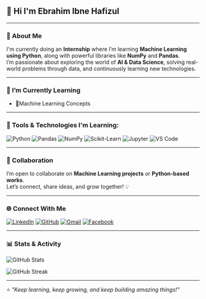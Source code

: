 ## 👋 Hi I'm Ebrahim Ibne Hafizul  

---

### 🚀 About Me  
I'm currently doing an **Internship** where I’m learning **Machine Learning using Python**, along with powerful libraries like **NumPy** and **Pandas**.  
I’m passionate about exploring the world of **AI & Data Science**, solving real-world problems through data, and continuously learning new technologies.  

---

### 🌱 I’m Currently Learning  
- 🔹Machine Learning Concepts 

---

### 🧰 Tools & Technologies I'm Learning:
![Python](https://img.shields.io/badge/-Python-333?style=flat&logo=python)
![Pandas](https://img.shields.io/badge/-Pandas-333?style=flat&logo=pandas)
![NumPy](https://img.shields.io/badge/-NumPy-333?style=flat&logo=numpy)
![Scikit-Learn](https://img.shields.io/badge/-ScikitLearn-333?style=flat&logo=scikit-learn)
![Jupyter](https://img.shields.io/badge/-Jupyter-333?style=flat&logo=jupyter)
![VS Code](https://img.shields.io/badge/-VSCode-333?style=flat&logo=visual-studio-code)

----

### 🤝 Collaboration  
I’m open to collaborate on **Machine Learning projects** or **Python-based works**.  
Let’s connect, share ideas, and grow together! 💡  

---

### 🌐 Connect With Me

[![LinkedIn](https://img.shields.io/badge/LinkedIn-Profile-blue?style=flat&logo=linkedin)](https://www.linkedin.com/in/ebrahim-ibne-hafizul-71477a283/)
[![GitHub](https://img.shields.io/badge/GitHub-@ebrahimibnehafijul-black?style=flat&logo=github)](https://github.com/ebrahimibnehafijul)
[![Gmail](https://img.shields.io/badge/Gmail-ebrahimibnehafijul@gmail.com-red?style=flat&logo=gmail)](mailto:ebrahimibnehafijul@gmail.com)
[![Facebook](https://img.shields.io/badge/Facebook-Profile-1877F2?style=flat&logo=facebook)](https://www.facebook.com/sabda.guccha.2025/)

---

### 📊 Stats & Activity

<!-- GitHub Readme Stats: overall stats card -->
<p align="left">
  <img src="https://github-readme-stats.vercel.app/api?username=ebrahimibnehafijul&show_icons=true&count_private=true&hide_title=true&theme=tokyonight" alt="GitHub Stats" />
</p>

<!-- Streak stats (contributions streak) -->
<p align="left">
  <img src="https://github-readme-streak-stats.herokuapp.com/?user=ebrahimibnehafijul&theme=tokyonight" alt="GitHub Streak" />
</p>


----

⭐ *"Keep learning, keep growing, and keep building amazing things!"*
